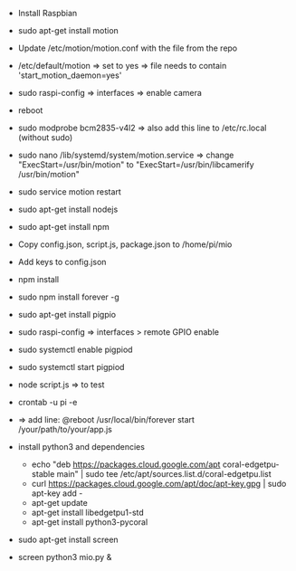 * Install Raspbian
* sudo apt-get install motion
* Update /etc/motion/motion.conf with the file from the repo
* /etc/default/motion => set to yes => file needs to contain 'start_motion_daemon=yes'
* sudo raspi-config => interfaces => enable camera
* reboot
* sudo modprobe bcm2835-v4l2 => also add this line to /etc/rc.local (without sudo)
* sudo nano /lib/systemd/system/motion.service => change "ExecStart=/usr/bin/motion" to "ExecStart=/usr/bin/libcamerify /usr/bin/motion"
* sudo service motion restart
* sudo apt-get install nodejs
* sudo apt-get install npm
* Copy config.json, script.js, package.json to /home/pi/mio
* Add keys to config.json
* npm install
* sudo npm install forever -g
* sudo apt-get install pigpio
* sudo raspi-config => interfaces > remote GPIO enable
* sudo systemctl enable pigpiod
* sudo systemctl start pigpiod
* node script.js => to test
* crontab -u pi -e
* => add line: @reboot /usr/local/bin/forever start /your/path/to/your/app.js

* install python3 and dependencies
  * echo "deb https://packages.cloud.google.com/apt coral-edgetpu-stable main" | sudo tee /etc/apt/sources.list.d/coral-edgetpu.list
  * curl https://packages.cloud.google.com/apt/doc/apt-key.gpg | sudo apt-key add -
  * apt-get update
  * apt-get install libedgetpu1-std
  * apt-get install python3-pycoral
* sudo apt-get install screen
* screen python3 mio.py &
